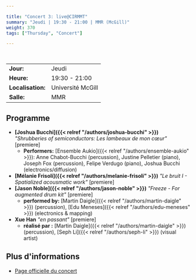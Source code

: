 ```yaml
---

title: "Concert 3: live@CIRMMT"
summary: "Jeudi | 19:30 - 21:00 | MMR (McGill)"
weight: 370
tags: ["Thursday", "Concert"]

---
```


<br>

| | |
| - | - |
| **Jour:** | Jeudi |
| **Heure:** | 19:30 - 21:00 |
| **Localisation:** | Université McGill |
| **Salle:** | MMR |

## Programme

- **[Joshua Bucchi]({{< relref "/authors/joshua-bucchi" >}})** *"Shrubberies  of  semiconductors:  Les  lambeaux  de  mon  cœur"* [premiere]
  - **Performers:** [Ensemble Aukio]({{< relref "/authors/ensemble-aukio" >}}): Anne Chabot-Bucchi (percussion), Justine Pelletier (piano), Joseph Fox (percussion), Felipe Verdugo (piano), Joshua Bucchi (electronics/diffusion)
- **[Mélanie Frisoli]({{< relref "/authors/melanie-frisoli" >}})** *"Le bruit I - Spatialized acousmatic work"* [premiere]
- **[Jason Noble]({{< relref "/authors/jason-noble" >}})** *"Freeze - For augmented drum kit"* [premiere]
  - **performed by:** [Martin Daigle]({{< relref "/authors/martin-daigle" >}}) (percussion), [Edu Meneses]({{< relref "/authors/edu-meneses" >}}) (electronics & mapping)
- **Xue Han** *"en passant"* [premiere]
  - **réalisé par :** [Martin Daigle]({{< relref "/authors/martin-daigle" >}}) (percussion), [Seph Li]({{< relref "/authors/seph-li" >}}) (visual artist)

## Plus d'informations

- [Page officielle du concert](https://www.cirmmt.org/en/events/live-cirmmt/student-commissions)